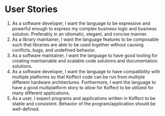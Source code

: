 # User Stories

1. As a software developer, I want the language to be expressive and powerful enough to express my complex business logic and business solution. Preferably in an idiomatic, elegant, and concise manner. 
2. As a library maintainer, I want the language features to be composable such that libraries are able to be used together without causing conflicts, bugs, and undefined behavior.
3. As a software maintainer, I want the language to have good tooling for creating maintainable and scalable code solutions and documentation solutions.
4. As a software developer, I want the language to have compatibility with multiple platforms so that Koffect code can be run from multiple different hardware architectures. Furthermore, I want the language to have a good multiplatform story to allow for Koffect to be utilized for many different applications.
5. As a user, I expect programs and applications written in Koffect to be stable and consistent. Behavior of the program/application should be well-defined.